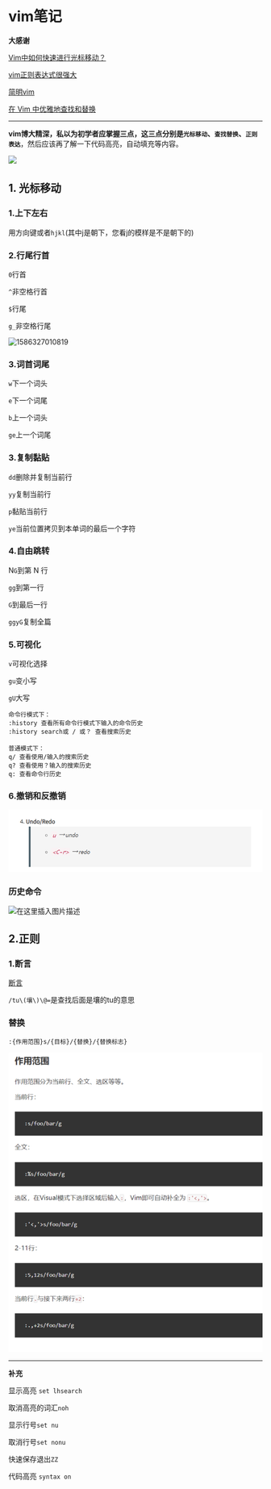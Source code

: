 # vim笔记

**大感谢**

[Vim中如何快速进行光标移动？](https://harttle.land/2015/11/07/vim-cursor.html)

[vim正则表达式很强大](https://www.cnblogs.com/penseur/archive/2011/02/25/1964522.html)

[简明vim](https://coolshell.cn/articles/5426.html#%E7%AC%AC%E4%BA%8C%E7%BA%A7_%E2%80%93_%E6%84%9F%E8%A7%89%E8%89%AF%E5%A5%BD)

[在 Vim 中优雅地查找和替换](https://harttle.land/2016/08/08/vim-search-in-file.html)

***

**vim博大精深，私以为初学者应掌握三点，这三点分别是`光标移动`、`查找替换`、`正则表达`**，然后应该再了解一下代码高亮，自动填充等内容。

![](https://harttle.land/assets/img/blog/vim-key.png)

## 1. 光标移动

### 1.上下左右

用方向键或者`hjkl`(其中j是朝下，您看j的模样是不是朝下的)

### 2.行尾行首

`0`行首

`^`非空格行首

`$`行尾

`g_`非空格行尾

![1586327010819](/tmp/1586327010819.png)

### 3.词首词尾

`w`下一个词头

`e`下一个词尾

`b`上一个词头

`ge`上一个词尾

### 3.复制黏贴

`dd`删除并复制当前行

`yy`复制当前行

`p`黏贴当前行

`ye`当前位置拷贝到本单词的最后一个字符

### 4.自由跳转

N`G`到第 N 行

`gg`到第一行

`G`到最后一行

`ggyG`复制全篇

### 5.可视化

`v`可视化选择

`gu`变小写

`gU`大写

```
命令行模式下：
:history 查看所有命令行模式下输入的命令历史
:history search或 / 或？ 查看搜索历史

普通模式下：
q/ 查看使用/输入的搜索历史
q? 查看使用？输入的搜索历史
q: 查看命令行历史
```

### 6.撤销和反撤销

![image-20200423132149570](vim%E7%AC%94%E8%AE%B0.assets/image-20200423132149570.png)

### 历史命令

![在这里插入图片描述](https://img-blog.csdnimg.cn/20200411202036872.png?x-oss-process=image/watermark,type_ZmFuZ3poZW5naGVpdGk,shadow_10,text_aHR0cHM6Ly9ibG9nLmNzZG4ubmV0L3N1eXVlcw==,size_16,color_FFFFFF,t_70)

## 2.正则

### 1.断言

[断言](http://notes.maxwi.com/2015/12/13/vim-regexp/)

`/tu\(壤\)\@=`是查找后面是壤的tu的意思

### 替换

`:{作用范围}s/{目标}/{替换}/{替换标志}`

![image-20200421112349307](vim%E7%AC%94%E8%AE%B0.assets/image-20200421112349307.png)



***

**补充**

显示高亮  `set lhsearch`  

取消高亮的词汇`noh`

显示行号`set nu`

取消行号`set nonu`

快速保存退出`ZZ`

代码高亮 `syntax on `